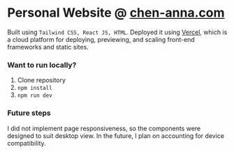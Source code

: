 # Personal Website @ [chen-anna.com](chen-anna.com)
Built using ```Tailwind CSS, React JS, HTML```. Deployed it using [Vercel](https://vercel.com/), which is a cloud platform for deploying, previewing, and scaling front-end frameworks and static sites. 

### Want to run locally?
1. Clone repository
2. ```npm install```
3. ```npm run dev```

### Future steps
I did not implement page responsiveness, so the components were designed to suit desktop view. In the future, I plan on accounting for device compatibility.
